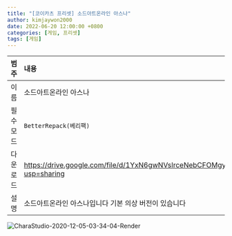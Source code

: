 ```yaml
---
title: "[코이카츠 프리셋] 소드아트온라인 아스나"
author: kimjaywon2000
date: 2022-06-20 12:00:00 +0800
categories: [게임, 프리셋]
tags: [게임]
---
```


| 범주             | 내용            |
|:----------------|:---------------|
| 이름             | 소드아트온라인 아스나  |
| 필수 모드         | `BetterRepack(베리팩)`       |
| 다운로드          | <https://drive.google.com/file/d/1YxN6gwNVsIrceNebCFOMgyRlb4EE1zBQ/view?usp=sharing> |
| 설명             | 소드아트온라인 아스나입니다 기본 의상 버전이 있습니다   |

![CharaStudio-2020-12-05-03-34-04-Render](https://user-images.githubusercontent.com/76558033/174729911-b817e6ac-5615-4da9-b0ca-a19b6d78f1b9.jpg)
